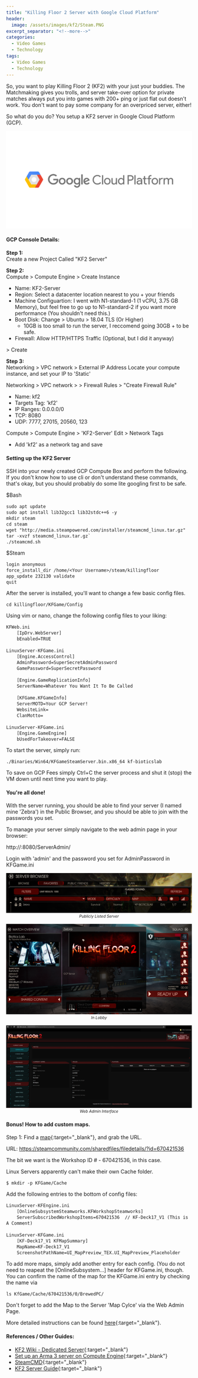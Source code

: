 ```yaml
---
title: "Killing Floor 2 Server with Google Cloud Platform"
header:
  image: /assets/images/kf2/Steam.PNG
excerpt_separator: "<!--more-->"
categories:
  - Video Games
  - Technology
tags:
  - Video Games
  - Technology
---
```


So, you want to play Killing Floor 2 (KF2) with your just your buddies.
The Matchmaking gives you trolls, and server take-over option for private matches always put you into games with 200+ ping or just flat out doesn't work. You don't want to pay some company for an overpriced server, either!

So what do you do? You setup a KF2 server in Google Cloud Platform (GCP).
<!--more-->
![GCP-Logo](/assets/images/kf2/gcp-social.png "GCP")

#### GCP Console Details:<br>
**Step 1:**<br>Create a new Project Called "KF2 Server"

**Step 2:**<br>Compute > Compute Engine > Create Instance

* Name: KF2-Server
* Region: Select a datacenter location nearest to you + your friends
* Machine Configuartion: I went with N1-standard-1 (1 vCPU, 3.75 GB Memory), but feel free to go up to N1-standard-2 if you want more performance (You shouldn't need this.)
* Boot Disk: Change > Ubuntu > 18.04 TLS (Or Higher)
  * 10GB is too small to run the server, I reccomend going 30GB + to be safe.
* Firewall: Allow HTTP/HTTPS Traffic (Optional, but I did it anyway)

\> Create

**Step 3:**<br>Networking > VPC network > External IP Address
Locate your compute instance, and set your IP to 'Static'

Networking > VPC network > > Firewall Rules > "Create Firewall Rule"
* Name: kf2
* Targets Tag: 'kf2'
* IP Ranges: 0.0.0.0/0
* TCP: 8080
* UDP: 7777, 27015, 20560, 123

Compute > Compute Engine > 'KF2-Server' Edit > Network Tags
* Add 'kf2' as a network tag and save

#### Setting up the KF2 Server<br>
SSH into your newly created GCP Compute Box and perform the following.
If you don't know how to use cli or don't understand these commands, that's okay, but you should probably do some lite googling first to be safe.

$Bash
```
sudo apt update
sudo apt install lib32gcc1 lib32stdc++6 -y
mkdir steam
cd steam
wget "http://media.steampowered.com/installer/steamcmd_linux.tar.gz"
tar -xvzf steamcmd_linux.tar.gz`
./steamcmd.sh
```

$Steam
```
login anonymous
force_install_dir /home/<Your Username>/steam/killingfloor
app_update 232130 validate
quit
```

After the server is installed, you'll want to change a few basic config files.
```
cd killingfloor/KFGame/Config
```

Using vim or nano, change the following config files to your liking:
```
KFWeb.ini
    [IpDrv.WebServer]
    bEnabled=TRUE

LinuxServer-KFGame.ini
    [Engine.AccessControl]
    AdminPassword=SuperSecretAdminPassword
    GamePassword=SuperSecretPassword

    [Engine.GameReplicationInfo]
    ServerName=Whatever You Want It To Be Called

    [KFGame.KFGameInfo]
    ServerMOTD=Your GCP Server!
    WebsiteLink=
    ClanMotto=

LinuxServer-KFGame.ini
    [Engine.GameEngine]
    bUsedForTakeover=FALSE
```
To start the server, simply run:
```
./Binaries/Win64/KFGameSteamServer.bin.x86_64 kf-bioticslab
```

To save on GCP Fees simply Ctrl+C the server process and shut it (stop) the VM down until next time you want to play.

#### You're all done!
With the server running, you should be able to find your server (I named mine 'Zebra') in the Public Browser, and you should be able to join with the passwords you set.

To manage your server simply navigate to the web admin page in your browser:

http://<Your GCP Static IP>:8080/ServerAdmin/

Login with 'admin' and the password you set for AdminPassword in KFGame.ini

![Publicly Listed Server](/assets/images/kf2/browser.PNG "KF2-1")
<span style="margin:auto; display:table;font-size:0.75em;">*Publicly Listed Server*</span>

![In Lobby](/assets/images/kf2/Sucess.PNG "KF2-2")
<span style="margin:auto; display:table;font-size:0.75em;">*In Lobby*</span>

![Web Admin Interface](/assets/images/kf2/WebAdmin.PNG "KF2-3")
<span style="margin:auto; display:table;font-size:0.75em;">*Web Admin Interface*</span>

#### Bonus! How to add custom maps.
Step 1:
Find a [map](https://steamcommunity.com/workshop/browse/?appid=232090&requiredtags%5B%5D=Maps){:target="_blank"}, and grab the URL.

URL: 
https://steamcommunity.com/sharedfiles/filedetails/?id=670421536

The bit we want is the Workshop ID # - 670421536, in this case.

Linux Servers apparently can't make their own Cache folder.
```
$ mkdir -p KFGame/Cache
```
Add the following entries to the bottom of config files:
```
LinuxServer-KFEngine.ini
    [OnlineSubsystemSteamworks.KFWorkshopSteamworks]
    ServerSubscribedWorkshopItems=670421536  // KF-Deck17_V1 (This is A Comment)
    
LinuxServer-KFGame.ini
    [KF-Deck17_V1 KFMapSummary]
    MapName=KF-Deck17_V1
    ScreenshotPathName=UI_MapPreview_TEX.UI_MapPreview_Placeholder
```
To add more maps, simply add another entry for each config. (You do not need to reapeat the \[OnlineSubsystem...\] header for KFGame.ini, though. You can confirm the name of the map for the KFGame.ini entry by checking the name via
```
ls KfGame/Cache/670421536/0/BrewedPC/
```
Don't forget to add the Map to the Server 'Map Cylce' via the Web Admin Page.

More detailed instructions can be found [here](https://wiki.killingfloor2.com/index.php?title=Dedicated_Server_(Killing_Floor_2)#Setting_Up_Steam_Workshop_For_Servers){:target="_blank"}.

#### References / Other Guides:
* [KF2 Wiki - Dedicated Server](https://wiki.killingfloor2.com/index.php?title=Dedicated_Server_(Killing_Floor_2)){:target="_blank"}
* [Set up an Arma 3 server on Compute Engine](https://cloud.google.com/community/tutorials/setup-arma-server-compute-engine){:target="_blank"}
* [SteamCMD](https://developer.valvesoftware.com/wiki/SteamCMD#Package_from_repositories){:target="_blank"}
* [KF2 Server Guide](https://steamcommunity.com/app/232090/discussions/0/1693785669846855564/){:target="_blank"}
